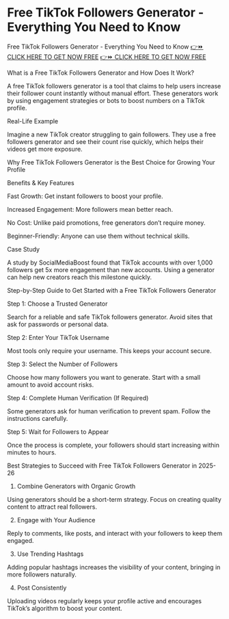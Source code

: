 # Free TikTok Followers Generator - Everything You Need to Know
Free TikTok Followers Generator - Everything You Need to Know
[👉⏩ CLICK HERE TO GET NOW FREE](https://ecomadboosters.xyz/%20free%20tiktok%20followers%20generator/)
[👉⏩ CLICK HERE TO GET NOW FREE](https://ecomadboosters.xyz/%20free%20tiktok%20followers%20generator/)

What is a Free TikTok Followers Generator and How Does It Work?

A free TikTok followers generator is a tool that claims to help users increase their follower count instantly without manual effort. These generators work by using engagement strategies or bots to boost numbers on a TikTok profile.

Real-Life Example

Imagine a new TikTok creator struggling to gain followers. They use a free followers generator and see their count rise quickly, which helps their videos get more exposure.

Why Free TikTok Followers Generator is the Best Choice for Growing Your Profile

Benefits & Key Features

Fast Growth: Get instant followers to boost your profile.

Increased Engagement: More followers mean better reach.

No Cost: Unlike paid promotions, free generators don’t require money.

Beginner-Friendly: Anyone can use them without technical skills.

Case Study

A study by SocialMediaBoost found that TikTok accounts with over 1,000 followers get 5x more engagement than new accounts. Using a generator can help new creators reach this milestone quickly.

Step-by-Step Guide to Get Started with a Free TikTok Followers Generator

Step 1: Choose a Trusted Generator

Search for a reliable and safe TikTok followers generator. Avoid sites that ask for passwords or personal data.

Step 2: Enter Your TikTok Username

Most tools only require your username. This keeps your account secure.

Step 3: Select the Number of Followers

Choose how many followers you want to generate. Start with a small amount to avoid account risks.

Step 4: Complete Human Verification (If Required)

Some generators ask for human verification to prevent spam. Follow the instructions carefully.

Step 5: Wait for Followers to Appear

Once the process is complete, your followers should start increasing within minutes to hours.

Best Strategies to Succeed with Free TikTok Followers Generator in 2025-26

1. Combine Generators with Organic Growth

Using generators should be a short-term strategy. Focus on creating quality content to attract real followers.

2. Engage with Your Audience

Reply to comments, like posts, and interact with your followers to keep them engaged.

3. Use Trending Hashtags

Adding popular hashtags increases the visibility of your content, bringing in more followers naturally.

4. Post Consistently

Uploading videos regularly keeps your profile active and encourages TikTok’s algorithm to boost your content.
